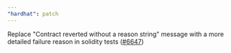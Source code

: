 ```yaml
---
"hardhat": patch
---
```


Replace "Contract reverted without a reason string" message with a more detailed failure reason in solidity tests ([#6647](https://github.com/NomicFoundation/hardhat/issues/6647))
